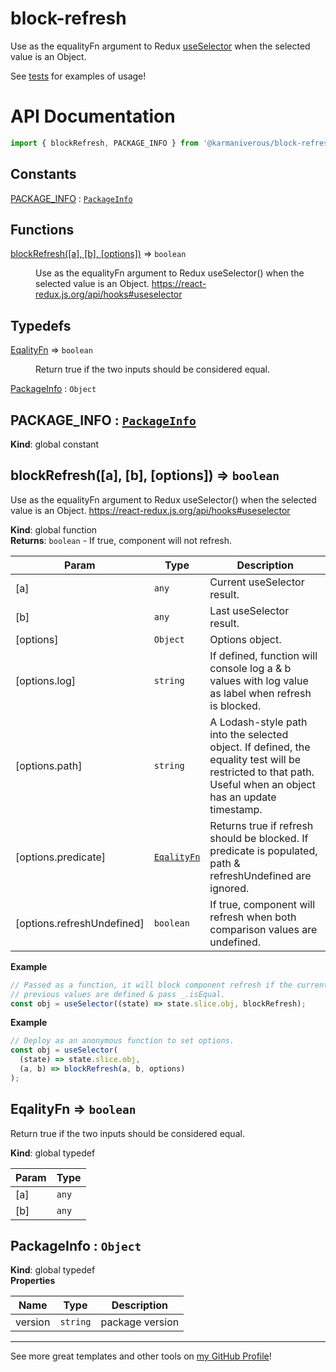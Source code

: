 # block-refresh

Use as the equalityFn argument to Redux
[useSelector](https://react-redux.js.org/api/hooks#useselector) when the
selected value is an Object.

See
[tests](https://github.com/karmaniverous/block-refresh/blob/main/src/export/blockRefresh/blockRefresh.test.mjs)
for examples of usage!

# API Documentation

```js
import { blockRefresh, PACKAGE_INFO } from '@karmaniverous/block-refresh`;
```

## Constants

<dl>
<dt><a href="#PACKAGE_INFO">PACKAGE_INFO</a> : <code><a href="#PackageInfo">PackageInfo</a></code></dt>
<dd></dd>
</dl>

## Functions

<dl>
<dt><a href="#blockRefresh">blockRefresh([a], [b], [options])</a> ⇒ <code>boolean</code></dt>
<dd><p>Use as the equalityFn argument to Redux useSelector() when the selected
value is an Object. <a href="https://react-redux.js.org/api/hooks#useselector">https://react-redux.js.org/api/hooks#useselector</a></p>
</dd>
</dl>

## Typedefs

<dl>
<dt><a href="#EqalityFn">EqalityFn</a> ⇒ <code>boolean</code></dt>
<dd><p>Return true if the two inputs should be considered equal.</p>
</dd>
<dt><a href="#PackageInfo">PackageInfo</a> : <code>Object</code></dt>
<dd></dd>
</dl>

<a name="PACKAGE_INFO"></a>

## PACKAGE\_INFO : [<code>PackageInfo</code>](#PackageInfo)
**Kind**: global constant  
<a name="blockRefresh"></a>

## blockRefresh([a], [b], [options]) ⇒ <code>boolean</code>
Use as the equalityFn argument to Redux useSelector() when the selectedvalue is an Object. https://react-redux.js.org/api/hooks#useselector

**Kind**: global function  
**Returns**: <code>boolean</code> - If true, component will not refresh.  

| Param | Type | Description |
| --- | --- | --- |
| [a] | <code>any</code> | Current useSelector result. |
| [b] | <code>any</code> | Last useSelector result. |
| [options] | <code>Object</code> | Options object. |
| [options.log] | <code>string</code> | If defined, function will console log a & b values with log   value as label when refresh is blocked. |
| [options.path] | <code>string</code> | A Lodash-style path into the selected object. If defined,   the equality test will be restricted to that path. Useful when an object   has an update timestamp. |
| [options.predicate] | [<code>EqalityFn</code>](#EqalityFn) | Returns   true if refresh should be blocked. If predicate is populated, path &   refreshUndefined are ignored. |
| [options.refreshUndefined] | <code>boolean</code> | If true, component will refresh when both   comparison values are undefined. |

**Example**  
```js
// Passed as a function, it will block component refresh if the current &// previous values are defined & pass _.isEqual.const obj = useSelector((state) => state.slice.obj, blockRefresh);
```
**Example**  
```js
// Deploy as an anonymous function to set options.const obj = useSelector(  (state) => state.slice.obj,  (a, b) => blockRefresh(a, b, options));
```
<a name="EqalityFn"></a>

## EqalityFn ⇒ <code>boolean</code>
Return true if the two inputs should be considered equal.

**Kind**: global typedef  

| Param | Type |
| --- | --- |
| [a] | <code>any</code> | 
| [b] | <code>any</code> | 

<a name="PackageInfo"></a>

## PackageInfo : <code>Object</code>
**Kind**: global typedef  
**Properties**

| Name | Type | Description |
| --- | --- | --- |
| version | <code>string</code> | package version |


---

See more great templates and other tools on
[my GitHub Profile](https://github.com/karmaniverous)!

